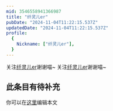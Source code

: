 ```yaml
---
mid: 3546558941366987
title: "纤灵儿er"
pubDate: "2024-11-04T11:22:15.537Z"
updatedDate: "2024-11-04T11:22:15.537Z"
profile:
  {
    Nickname: ["纤灵儿er"],
  }
---
```


关注[纤灵儿er](https://space.bilibili.com/3546558941366987)谢谢喵~ 关注[纤灵儿er](https://space.bilibili.com/3546558941366987)谢谢喵~

## 此条目有待补充
你可以在[这里](https://github.com/Yuhanawa/VTuber.ICU-Content/edit/master/v/纤灵儿er/index.md)编辑本文
